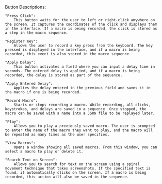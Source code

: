 Button Descriptions:

    "Press Click":
        This button waits for the user to left or right-click anywhere on the screen. It captures the coordinates of the click and displays them in the interface. If a macro is being recorded, the click is stored as a step in the macro sequence.

    "Register Key":
        Allows the user to record a key press from the keyboard. The key pressed is displayed in the interface, and if a macro is being recorded, this event is also stored in the macro sequence.

    "Apply Delay":
        This button activates a field where you can input a delay time in seconds. The entered delay is applied, and if a macro is being recorded, the delay is stored as part of the sequence.

    "Apply Entered Delay":
        Applies the delay entered in the previous field and saves it in the macro if one is being recorded.

    "Record Macro":
        Starts or stops recording a macro. While recording, all clicks, keystrokes, and delays are saved in a sequence. Once stopped, the macro can be saved with a name into a JSON file to be replayed later.

    "Play":
        Allows you to play a previously saved macro. The user is prompted to enter the name of the macro they want to play, and the macro will be repeated as many times as the user specifies.

    "View Macros":
        Opens a window showing all saved macros. From this window, you can select a macro to play or delete it.

    "Search Text on Screen":
        Allows you to search for text on the screen using a spiral movement technique that takes screenshots. If the specified text is found, it automatically clicks on the screen. If a macro is being recorded, this action will also be saved in the sequence.
